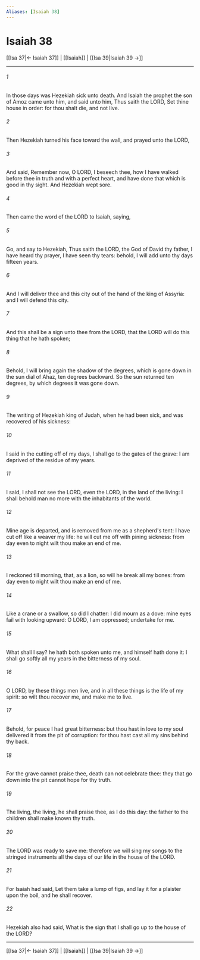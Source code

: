 ```yaml
---
Aliases: [Isaiah 38]
---
```

# Isaiah 38

[[Isa 37|← Isaiah 37]] | [[Isaiah]] | [[Isa 39|Isaiah 39 →]]
***



###### 1 
In those days was Hezekiah sick unto death. And Isaiah the prophet the son of Amoz came unto him, and said unto him, Thus saith the LORD, Set thine house in order: for thou shalt die, and not live. 

###### 2 
Then Hezekiah turned his face toward the wall, and prayed unto the LORD, 

###### 3 
And said, Remember now, O LORD, I beseech thee, how I have walked before thee in truth and with a perfect heart, and have done that which is good in thy sight. And Hezekiah wept sore. 

###### 4 
Then came the word of the LORD to Isaiah, saying, 

###### 5 
Go, and say to Hezekiah, Thus saith the LORD, the God of David thy father, I have heard thy prayer, I have seen thy tears: behold, I will add unto thy days fifteen years. 

###### 6 
And I will deliver thee and this city out of the hand of the king of Assyria: and I will defend this city. 

###### 7 
And this shall be a sign unto thee from the LORD, that the LORD will do this thing that he hath spoken; 

###### 8 
Behold, I will bring again the shadow of the degrees, which is gone down in the sun dial of Ahaz, ten degrees backward. So the sun returned ten degrees, by which degrees it was gone down. 

###### 9 
The writing of Hezekiah king of Judah, when he had been sick, and was recovered of his sickness: 

###### 10 
I said in the cutting off of my days, I shall go to the gates of the grave: I am deprived of the residue of my years. 

###### 11 
I said, I shall not see the LORD, even the LORD, in the land of the living: I shall behold man no more with the inhabitants of the world. 

###### 12 
Mine age is departed, and is removed from me as a shepherd's tent: I have cut off like a weaver my life: he will cut me off with pining sickness: from day even to night wilt thou make an end of me. 

###### 13 
I reckoned till morning, that, as a lion, so will he break all my bones: from day even to night wilt thou make an end of me. 

###### 14 
Like a crane or a swallow, so did I chatter: I did mourn as a dove: mine eyes fail with looking upward: O LORD, I am oppressed; undertake for me. 

###### 15 
What shall I say? he hath both spoken unto me, and himself hath done it: I shall go softly all my years in the bitterness of my soul. 

###### 16 
O LORD, by these things men live, and in all these things is the life of my spirit: so wilt thou recover me, and make me to live. 

###### 17 
Behold, for peace I had great bitterness: but thou hast in love to my soul delivered it from the pit of corruption: for thou hast cast all my sins behind thy back. 

###### 18 
For the grave cannot praise thee, death can not celebrate thee: they that go down into the pit cannot hope for thy truth. 

###### 19 
The living, the living, he shall praise thee, as I do this day: the father to the children shall make known thy truth. 

###### 20 
The LORD was ready to save me: therefore we will sing my songs to the stringed instruments all the days of our life in the house of the LORD. 

###### 21 
For Isaiah had said, Let them take a lump of figs, and lay it for a plaister upon the boil, and he shall recover. 

###### 22 
Hezekiah also had said, What is the sign that I shall go up to the house of the LORD?

***
[[Isa 37|← Isaiah 37]] | [[Isaiah]] | [[Isa 39|Isaiah 39 →]]
